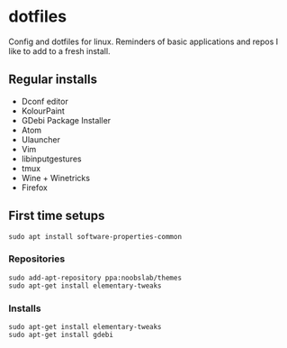 # dotfiles

Config and dotfiles for linux.
Reminders of basic applications and repos I like to add to a fresh install.

## Regular installs
- Dconf editor
- KolourPaint
- GDebi Package Installer
- Atom
- Ulauncher
- Vim
- libinputgestures
- tmux
- Wine + Winetricks
- Firefox

## First time setups
`sudo apt install software-properties-common`

### Repositories
`sudo add-apt-repository ppa:noobslab/themes`  
`sudo apt-get install elementary-tweaks`

### Installs
`sudo apt-get install elementary-tweaks`   
`sudo apt-get install gdebi`   

